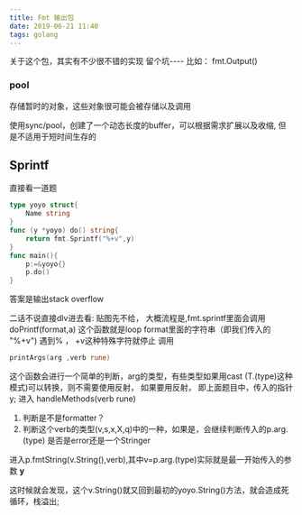 ```yaml
---
title: Fmt 输出包
date: 2019-06-21 11:40
tags: golang
---
```


关于这个包，其实有不少很不错的实现
留个坑----
比如：
fmt.Output()
### pool
存储暂时的对象，这些对象很可能会被存储以及调用

使用sync/pool，创建了一个动态长度的buffer，可以根据需求扩展以及收缩,
但是不适用于短时间生存的

## Sprintf

直接看一道题

```go
type yoyo struct{
    Name string
}
func (y *yoyo) do() string{
    return fmt.Sprintf("%+v",y)
}
func main(){
    p:=&yoyo{}
    p.do()
}
```
答案是输出stack overflow

二话不说直接dlv进去看:
贴图先不给，
大概流程是,fmt.sprintf里面会调用
doPrintf(format,a)
这个函数就是loop  format里面的字符串（即我们传入的 "%+v")
遇到% ， +v这种特殊字符就停止 调用
```go
printArgs(arg ,verb rune)
```
这个函数会进行一个简单的判断，arg的类型，有些类型如果用cast (T.(type)这种模式)可以转换，则不需要使用反射，
如果要用反射，
即上面题目中，传入的指针y;
进入 handleMethods(verb rune)

1. 判断是不是formatter？
2. 判断这个verb的类型(v,s,x,X,q)中的一种，如果是，会继续判断传入的p.arg.(type)
是否是error还是一个Stringer

进入p.fmtString(v.String(),verb),其中v=p.arg.(type)实际就是最一开始传入的参数 **y**

这时候就会发现，这个v.String()就又回到最初的yoyo.String()方法，就会造成死循环，栈溢出;